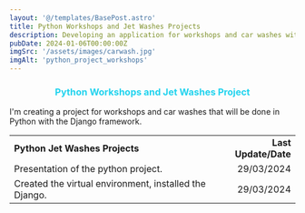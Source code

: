 ```yaml
---
layout: '@/templates/BasePost.astro'
title: Python Workshops and Jet Washes Projects
description: Developing an application for workshops and car washes with Python and Django.
pubDate: 2024-01-06T00:00:00Z
imgSrc: '/assets/images/carwash.jpg'
imgAlt: 'python_project_workshops'
---
```


<h3 style="color: rgb(34, 211, 238); text-align: center;">Python Workshops and Jet Washes Project</h3>

I'm creating a project for workshops and car washes that will be done in Python with the Django framework.

<table>
  <tr>
    <td><strong>Python Jet Washes Projects</strong></td>
    <td style="text-align: right;"><strong>Last Update/Date</strong></td>
  </tr>
  <tr>
    <td>Presentation of the python project.</td>
<td style="text-align: right;">29/03/2024</td>
  </tr>
  <tr>
    <td>Created the virtual environment, installed the Django.</td>
<td style="text-align: right;">29/03/2024</td>
  </tr>
</table>